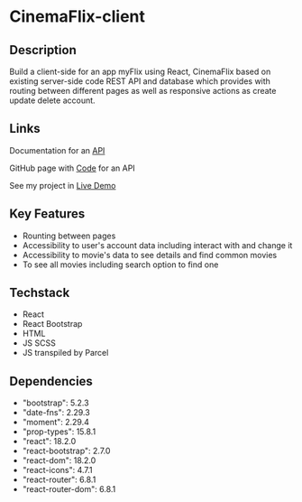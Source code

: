 # CinemaFlix-client

## Description 

Build a client-side for an app myFlix using React, CinemaFlix based on existing server-side code REST API and database which provides with routing between different pages as well as responsive actions as create update delete account. 

## Links

Documentation for an [API](https://myflix-app.herokuapp.com/documentation.html)

GitHub page with [Code](https://github.com/nick-vns/movie_api) for an API

See my project in [Live Demo](https://cinemaflix-movies.netlify.app/login)  

## Key Features 
+ Rounting between pages
+ Accessibility to user's account data including interact with and change it
+ Accessibility to movie's data to see details and find common movies
+ To see all movies including search option to find one


## Techstack
+ React
+ React Bootstrap
+ HTML
+ JS SCSS
+ JS transpiled by Parcel


## Dependencies 
+ "bootstrap": 5.2.3
+ "date-fns": 2.29.3
+ "moment": 2.29.4
+ "prop-types": 15.8.1
+ "react": 18.2.0
+ "react-bootstrap": 2.7.0
+ "react-dom": 18.2.0
+ "react-icons": 4.7.1
+ "react-router": 6.8.1
+ "react-router-dom": 6.8.1
